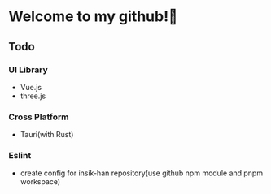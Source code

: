 # Welcome to my github!👋

## Todo

### UI Library

- Vue.js
- three.js

### Cross Platform

- Tauri(with Rust)

### Eslint
- create config for insik-han repository(use github npm module and pnpm workspace)
